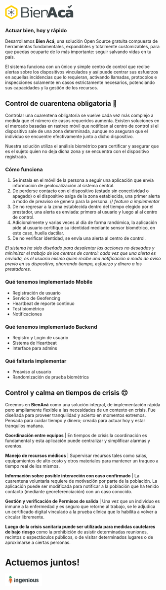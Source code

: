 ![](images/bienaca-logo-horizontal-negro220.png)

###  Actuar bien, hoy y rápido
Desarrollamos **Bien Acá**, una solución Open Source gratuita compuesta de herramientas fundamentales, expandibles y totalmente customizables, para que puedas ocuparte de lo más importante: seguir salvando vidas en tu país.

El sistema funciona con un único y simple centro de control que recibe alertas sobre los dispositivos vinculados y así puede centrar sus esfuerzos en aquellas incidencias que lo requieran, activando llamadas, protocolos e inspecciones solamente en casos estrictamente necesarios, potenciando sus capacidades y la gestión de los recursos.

## Control de cuarentena obligatoria 🧐
Controlar una cuarentena obligatoria se vuelve cada vez más complejo a medida que el número de casos requeridos aumenta. Existen soluciones en el mercado basadas en rastreo móvil que notifican al centro de control si el dispositivo sale de una zona determinada, aunque no aseguran que el individuo se encuentre efectivamente junto a dicho dispositivo.

Nuestra solución utiliza el análisis biométrico para certificar y asegurar que es el sujeto quien no deja dicha zona y se encuentra con el dispositivo registrado.

### Cómo funciona
1. Se instala en el móvil de la persona a seguir una aplicación que envía información de geolocalización al sistema central.
2. De perderse contacto con el dispositivo (estado sin conectividad o apagado) o el dispositivo salga de la zona establecida, una primer alerta a modo de preaviso se genera para la persona. // *feature a implementar*
3. De no regresar a la zona establecida dentro del tiempo elegido por el prestador, una alerta es enviada: primero al usuario y luego al al centro de control.
4. Adicionalmente y varias veces al día de forma randómica, la aplicación pide al usuario certifique su identidad mediante sensor biométrico, en este caso, huella dactilar.
5. De no verificar identidad, se envía una alerta al centro de control.
 
*El sistema ha sido diseñado para desalentar las acciones no deseadas y minimizar el trabajo de los centros de control: cada vez que una alerta es enviada, es el usuario mismo quien recibe una notificación a modo de aviso previo en su dispositivo, ahorrando tiempo, esfuerzo y dinero a los prestadores.*

### Qué tenemos implementado Mobile
- Registración de usuario
- Servicio de Geofencing
- Heartbeat de reporte continuo
- Test biométrico
- Notificaciones

### Qué tenemos implementado Backend
- Registro y Login de usuario
- Sistema de Heartbeat
- Interface para admins

### Qué faltaría implementar
- Preaviso al usuario
- Randomización de prueba biométrica

## Control y calma en tiempos de crisis 😌
Creemos en **BienAcá** como una solución integral, de implementación rápida pero ampliamente flexible a las necesidades de un contexto en crisis. Fue diseñada para proveer tranquilidad y acierto en momentos extremos. Pensada para cuidar tiempo y dinero; creada para actuar hoy y estar tranquilos mañana.

**Coordinación entre equipos** | En tiempos de crisis la coordinación es fundamental y esta aplicación puede centralizar y simplificar alarmas y eventos.

**Manejo de recursos médicos** | Supervisar recursos tales como salas, equipamientos de alto costo y otros materiales para mantener un traqueo a tiempo real de los mismos.

**Información sobre posible interacción con caso confirmado** | La cuarentena voluntaria requiere de motivación por parte de la población. La aplicación puede ser modificada para notificar a la población que ha tenido contacto (mediante georeferenciación) con un caso conocido.

**Gestión y verificación de Permisos de salida** | Una vez que un individuo es inmune a la enfermedad y es seguro que retorne al trabajo, se le adjudica un certificado digital vinculado a la prueba clínica que lo habilita a volver a circular libremente.

**Luego de la crisis sanitaria puede ser utilizada para medidas cautelares de bajo riesgo** como la prohibición de asistir determinadas reuniones, recintos o espectáculos públicos, o de visitar determinados lugares o de aproximarse a ciertas personas.

# Actuemos juntos!

![](images/ingenious-logo-horizontal-color120.png)
